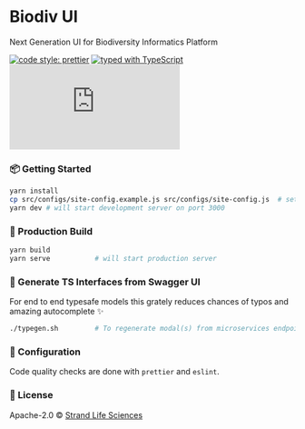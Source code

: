 # Biodiv UI

Next Generation UI for Biodiversity Informatics Platform

[![code style: prettier](https://img.shields.io/badge/code_style-prettier-ff69b4.svg)](https://github.com/prettier/prettier)
[![typed with TypeScript](https://badgen.net/badge/icon/typescript?icon=typescript&label)](https://www.typescriptlang.org)
[![framework: nextjs](https://badgen.net/badge/framework/next.js)](https://nextjs.org)

### 📦 Getting Started

```sh
yarn install
cp src/configs/site-config.example.js src/configs/site-config.js  # setup with appropriate properties
yarn dev # will start development server on port 3000
```

### 👷 Production Build

```sh
yarn build
yarn serve           # will start production server
```

### 📝 Generate TS Interfaces from Swagger UI

For end to end typesafe models this grately reduces chances of typos and amazing autocomplete ✨

```sh
./typegen.sh         # To regenerate modal(s) from microservices endpoints
```

### 🔧 Configuration

Code quality checks are done with `prettier` and `eslint`.

### 📄 License

Apache-2.0 &copy; [Strand Life Sciences](https://github.com/strandls)
